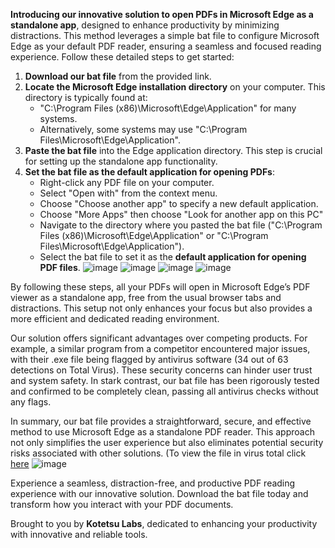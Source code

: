 **Introducing our innovative solution to open PDFs in Microsoft Edge as a standalone app**, designed to enhance productivity by minimizing distractions. This method leverages a simple bat file to configure Microsoft Edge as your default PDF reader, ensuring a seamless and focused reading experience. Follow these detailed steps to get started:

1. **Download our bat file** from the provided link.
2. **Locate the Microsoft Edge installation directory** on your computer. This directory is typically found at:
   - "C:\Program Files (x86)\Microsoft\Edge\Application" for many systems.
   - Alternatively, some systems may use "C:\Program Files\Microsoft\Edge\Application".
3. **Paste the bat file** into the Edge application directory. This step is crucial for setting up the standalone app functionality.
4. **Set the bat file as the default application for opening PDFs**:
   - Right-click any PDF file on your computer.
   - Select "Open with" from the context menu.
   - Choose "Choose another app" to specify a new default application.
   - Choose "More Apps" then choose "Look for another app on this PC"
   - Navigate to the directory where you pasted the bat file ("C:\Program Files (x86)\Microsoft\Edge\Application" or "C:\Program Files\Microsoft\Edge\Application").
   - Select the bat file to set it as the **default application for opening PDF files**.
![image](https://github.com/aarushsonker/Edge-PDF-Standalone/assets/70100429/6a7830c4-11a0-4cf0-9562-83020307cf81)
![image](https://github.com/aarushsonker/Edge-PDF-Standalone/assets/70100429/e7d0fe72-4348-430a-82c9-fb81f5f22ea4)
![image](https://github.com/aarushsonker/Edge-PDF-Standalone/assets/70100429/51b8b129-c985-47d9-b2cf-f05478d3bddf)
![image](https://github.com/aarushsonker/Edge-PDF-Standalone/assets/70100429/9f3ddf08-c21f-4a72-8235-3700ef89aee2)


By following these steps, all your PDFs will open in Microsoft Edge’s PDF viewer as a standalone app, free from the usual browser tabs and distractions. This setup not only enhances your focus but also provides a more efficient and dedicated reading environment.

Our solution offers significant advantages over competing products. For example, a similar program from a competitor encountered major issues, with their .exe file being flagged by antivirus software (34 out of 63 detections on Total Virus). These security concerns can hinder user trust and system safety. In stark contrast, our bat file has been rigorously tested and confirmed to be completely clean, passing all antivirus checks without any flags.

In summary, our bat file provides a straightforward, secure, and effective method to use Microsoft Edge as a standalone PDF reader. This approach not only simplifies the user experience but also eliminates potential security risks associated with other solutions. 
(To view the file in virus total click [here](https://www.virustotal.com/gui/file/faf9ed7fcedc17082019071a9dd59d2441081810866d9831fa24d544f035fab5?nocache=1)
![image](https://github.com/aarushsonker/Edge-PDF-Standalone/assets/70100429/f00e9215-6dc3-4e5d-a845-88a348fe8421)


Experience a seamless, distraction-free, and productive PDF reading experience with our innovative solution. Download the bat file today and transform how you interact with your PDF documents.

Brought to you by **Kotetsu Labs**, dedicated to enhancing your productivity with innovative and reliable tools.
